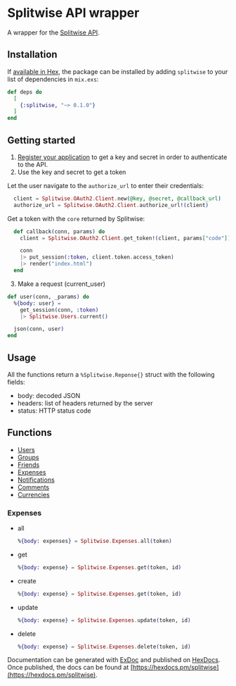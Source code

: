 # Splitwise API wrapper

A wrapper for the [Splitwise API](http://dev.splitwise.com/).

## Installation

If [available in Hex](https://hex.pm/docs/publish), the package can be installed
by adding `splitwise` to your list of dependencies in `mix.exs`:

```elixir
def deps do
  [
    {:splitwise, "~> 0.1.0"}
  ]
end
```

## Getting started

1. [Register your application](https://secure.splitwise.com/oauth_clients) to get a key and secret in order to authenticate to the API.
2. Use the key and secret to get a token

  Let the user navigate to the `authorize_url` to enter their credentials:
  ```elixir
    client = Splitwise.OAuth2.Client.new(@key, @secret, @callback_url)
    authorize_url = Splitwise.OAuth2.Client.authorize_url!(client)
  ```

  Get a token with the `core` returned by Splitwise:
  ```elixir
    def callback(conn, params) do
      client = Splitwise.OAuth2.Client.get_token!(client, params["code"])

      conn
      |> put_session(:token, client.token.access_token)
      |> render("index.html")
    end
  ```
3. Make a request (current_user)
  ```elixir
  def user(conn, _params) do
    %{body: user} = 
      get_session(conn, :token)
      |> Splitwise.Users.current()

    json(conn, user)
  end
  ```

## Usage
All the functions return a `%Splitwise.Reponse{}` struct with the following fields:
* body: decoded JSON
* headers: list of headers returned by the server
* status: HTTP status code

## Functions
* [Users](#Users)
* [Groups](#Groups)
* [Friends](#Friends)
* [Expenses](#Expenses)
* [Notifications](#Notifications)
* [Comments](#Comments)
* [Currencies](#Currencies)

### Expenses
* all
  ```elixir
  %{body: expenses} = Splitwise.Expenses.all(token)
  ```
* get
  ```elixir
  %{body: expense} = Splitwise.Expenses.get(token, id)
  ```
* create
  ```elixir
  %{body: expense} = Splitwise.Expenses.get(token, id)
  ```
* update
  ```elixir
  %{body: expense} = Splitwise.Expenses.update(token, id)
  ```
* delete
  ```elixir
  %{body: expense} = Splitwise.Expenses.delete(token, id)
  ```

Documentation can be generated with [ExDoc](https://github.com/elixir-lang/ex_doc)
and published on [HexDocs](https://hexdocs.pm). Once published, the docs can
be found at [https://hexdocs.pm/splitwise](https://hexdocs.pm/splitwise).

